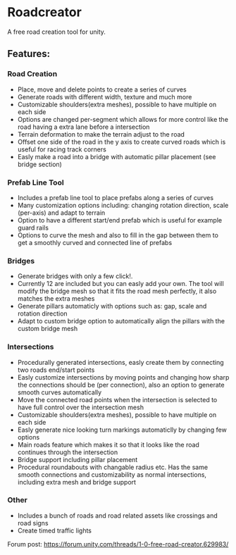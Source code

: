 # Roadcreator
A free road creation tool for unity.

## Features:
### Road Creation
- Place, move and delete points to create a series of curves
- Generate roads with different width, texture and much more
- Customizable shoulders(extra meshes), possible to have multiple on each side
- Options are changed per-segment which allows for more control like the road having a extra lane before a intersection
- Terrain deformation to make the terrain adjust to the road
- Offset one side of the road in the y axis to create curved roads which is useful for racing track corners
- Easly make a road into a bridge with automatic pillar placement (see bridge section)

### Prefab Line Tool
- Includes a prefab line tool to place prefabs along a series of curves
- Many customization options including: changing rotation direction, scale (per-axis) and adapt to terrain
- Option to have a different start/end prefab which is useful for example guard rails
- Options to curve the mesh and also to fill in the gap between them to get a smoothly curved and connected line of prefabs

### Bridges 
- Generate bridges with only a few click!.
- Currently 12 are included but you can easly add your own. The tool will modify the bridge mesh so that it fits the road mesh perfectly, it also matches the extra meshes
- Generate pillars automaticly with options such as: gap, scale and rotation direction
- Adapt to custom bridge option to automatically align the pillars with the custom bridge mesh

### Intersections
- Procedurally generated intersections, easly create them by connecting two roads end/start points
- Easly customize intersections by moving points and changing how sharp the connections should be (per connection), also an option to generate smooth curves automatically
- Move the connected road points when the intersection is selected to have full control over the intersection mesh
- Customizable shoulders(extra meshes), possible to have multiple on each side
- Easly generate nice looking turn markings automaticlly by changing few options
- Main roads feature which makes it so that it looks like the road continues through the intersection
- Bridge support including pillar placement
- Procedural roundabouts with changable radius etc. Has the same smooth connections and customizability as normal intersections, including extra mesh and bridge support

### Other
- Includes a bunch of roads and road related assets like crossings and road signs
- Create timed traffic lights


Forum post: https://forum.unity.com/threads/1-0-free-road-creator.629983/
